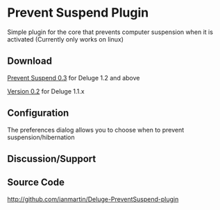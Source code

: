 # Prevent Suspend Plugin

Simple plugin for the core that prevents computer suspension when it is activated (Currently only works on linux)
## Download

[Prevent Suspend 0.3](http://github.com/downloads/ianmartin/Deluge-PreventSuspend-plugin/PreventSuspend-0.3-py2.6.egg) for Deluge 1.2 and above

[Version 0.2](http://github.com/downloads/ianmartin/Deluge-PreventSuspend-plugin/PreventSuspend-0.2-py2.6.egg) for Deluge 1.1.x

## Configuration

The preferences dialog allows you to choose when to prevent suspension/hibernation

## Discussion/Support


## Source Code
http://github.com/ianmartin/Deluge-PreventSuspend-plugin





